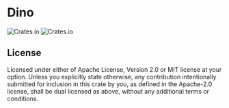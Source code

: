 # Dino

![Crates.io](https://img.shields.io/crates/d/dino)
![Crates.io](https://img.shields.io/crates/v/dino)

## License

Licensed under either of Apache License, Version 2.0 or MIT license at your option.
Unless you explicitly state otherwise, any contribution intentionally submitted for inclusion in this crate by you, as defined in the Apache-2.0 license, shall be dual licensed as above, without any additional terms or conditions.